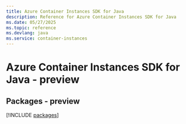 ```yaml
---
title: Azure Container Instances SDK for Java
description: Reference for Azure Container Instances SDK for Java
ms.date: 05/27/2025
ms.topic: reference
ms.devlang: java
ms.service: container-instances
---
```

# Azure Container Instances SDK for Java - preview
## Packages - preview
[!INCLUDE [packages](container-instances-index.md)]